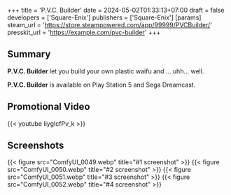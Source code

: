 +++
title = 'P.V.C. Builder'
date = 2024-05-02T01:33:13+07:00
draft = false
developers = ['Square-Enix']
publishers = ['Square-Enix']
[params]
    steam_url = 'https://store.steampowered.com/app/99999/PVCBuilder/'
    presskit_url = 'https://example.com/pvc-builder'
+++

## Summary

**P.V.C. Builder** let you build your own plastic waifu and ... uhh... well.

**P.V.C. Builder** is available on Play Station 5 and Sega Dreamcast.

## Promotional Video

{{< youtube IiygIcfPv_k >}}

## Screenshots

{{< figure src="ComfyUI_0049.webp" title="#1 screenshot" >}}
{{< figure src="ComfyUI_0050.webp" title="#2 screenshot" >}}
{{< figure src="ComfyUI_0051.webp" title="#3 screenshot" >}}
{{< figure src="ComfyUI_0052.webp" title="#4 screenshot" >}}
